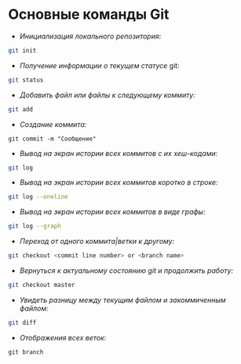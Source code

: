 # **Основные команды Git**

* *Инициализация локального репозитория:* 
```sh
git init
```
* *Получение информации о текущем статусе* git:
```sh
git status
```
* *Добавить файл или файлы к следующему коммиту:*
```sh
git add
```
* *Создание коммита:*
```
git commit -m "Сообщение"
```
* *Вывод на экран истории всех коммитов с их хеш-кодами:*
```sh
git log
```
* *Вывод на экран истории всех коммитов коротко в строке:*
```sh
git log --oneline
```
* *Вывод на экран истории всех коммитов в виде графы:*
```sh
git log --graph
```
* *Переход от одного коммита|ветки к другому:*
```sh
git checkout <commit line number> or <branch name>
```
* *Вернуться к актуальному состоянию git и продолжить работу:*
```sh
git checkout master
```
* *Увидеть разницу между текущим файлом и закоммиченным файлом:*
```sh
git diff
```
* *Отображения всех веток:*
```
git branch
```



